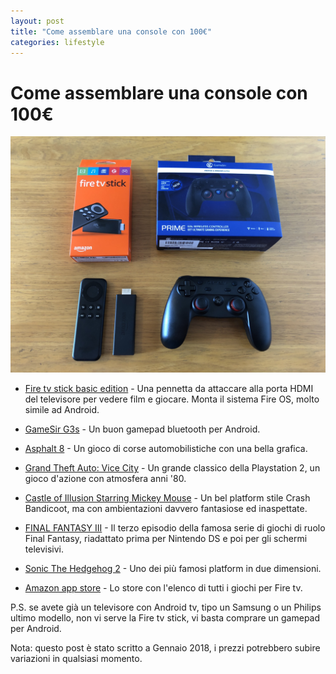 ```yaml
---
layout: post
title: "Come assemblare una console con 100€"
categories: lifestyle
---
```


# Come assemblare una console con 100€

![Fire Tv Console](https://raw.githubusercontent.com/marcofromsicily/blog/master/images/fire-tv-console.jpg)

* [Fire tv stick basic edition](https://www.amazon.it/Fire-TV-Stick-Basic-Edition/dp/B01ETRGE7M/ref=sr_1_1?ie=UTF8&qid=1515072917&sr=8-1&keywords=fire+tv+stick) - Una pennetta da attaccare alla porta HDMI del televisore per vedere film e giocare. Monta il sistema Fire OS, molto simile ad Android.

* [GameSir G3s](https://www.amazon.it/GameSir-G3s-Wireless-Bluetooth-Controller/dp/B019RSWWQ0/ref=sr_1_2?ie=UTF8&qid=1515072964&sr=8-2&keywords=gamesir+g3s) - Un buon gamepad bluetooth per Android.

* [Asphalt 8](https://www.amazon.it/Asphalt-8-Airborne-Kindle-Tablet/dp/B00EQ0CKRQ/ref=sr_1_2?s=mobile-apps&ie=UTF8&qid=1515073071&sr=1-2) - Un gioco di corse automobilistiche con una bella grafica.

* [Grand Theft Auto: Vice City](https://www.amazon.it/Grand-Theft-Auto-Vice-City/dp/B00CF354UG/ref=sr_1_1?s=mobile-apps&ie=UTF8&qid=1515073733&sr=1-1) - Un grande classico della Playstation 2, un gioco d'azione con atmosfera anni '80.

* [Castle of Illusion Starring Mickey Mouse](https://www.amazon.it/Castle-Illusion-Starring-Mickey-Mouse/dp/B00KYYS2VG/ref=sr_1_37?s=mobile-apps&ie=UTF8&qid=1515073139&sr=1-37) - Un bel platform stile Crash Bandicoot, ma con ambientazioni davvero fantasiose ed inaspettate.

* [FINAL FANTASY III](https://www.amazon.it/SQUARE-ENIX-CO-LTD-FANTASY/dp/B009YG2ND8/ref=sr_1_1?s=mobile-apps&ie=UTF8&qid=1515073520&sr=1-1&keywords=final+fantasy) - Il terzo episodio della famosa serie di giochi di ruolo Final Fantasy, riadattato prima per Nintendo DS e poi per gli schermi televisivi.

* [Sonic The Hedgehog 2](https://www.amazon.it/Sega-of-America-Sonic-Hedgehog/dp/B00HAPRVWS/ref=sr_1_6?s=mobile-apps&ie=UTF8&qid=1515073424&sr=1-6&keywords=sonic) - Uno dei più famosi platform in due dimensioni.

* [Amazon app store](https://www.amazon.it/s/ref=lp_11621650031_nr_n_6?fst=as%3Aoff&rh=n%3A1661660031%2Cn%3A%211661662031%2Cn%3A11621649031%2Cn%3A11621650031%2Cn%3A1725429031&bbn=11621650031&ie=UTF8&qid=1515085098&rnid=1661661031) - Lo store con l'elenco di tutti i giochi per Fire tv.


P.S. se avete già un televisore con Android tv, tipo un Samsung o un Philips ultimo modello, non vi serve la Fire tv stick, vi basta comprare un gamepad per Android.

Nota: questo post è stato scritto a Gennaio 2018, i prezzi potrebbero subire variazioni in qualsiasi momento.
